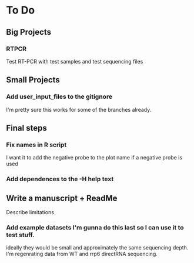 # To Do

## Big Projects
### RTPCR
Test RT-PCR with test samples and test sequencing files

## Small Projects 

### Add user_input_files to the gitignore
I'm pretty sure this works for some of the branches already.

## Final steps
### Fix names in R script
I want it to add the negative probe to the plot name if a negative probe is used

### Add dependences to the -H help text

## Write a manuscript + ReadMe
Describe limitations

### Add example datasets I'm gunna do this last so I can use it to test stuff.
ideally they would be small and approximately the same sequencing depth.
I'm regenrating data from WT and rrp6 directRNA sequencing. 
